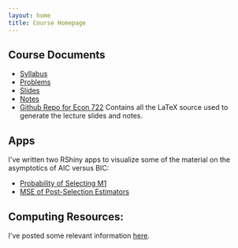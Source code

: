 ```yaml
---
layout: home
title: Course Homepage
---
```


## Course Documents        
- [Syllabus](syllabus/syllabus.pdf)
- [Problems](problems.pdf)
- [Slides](./slides/econ722slides.pdf)
- [Notes](main.pdf)
- [Github Repo for Econ 722](https://github.com/fditraglia/econ722) Contains all the LaTeX source used to generate the lecture slides and notes.

## Apps
I've written two RShiny apps to visualize some of the material on the asymptotics of AIC versus BIC:
- [Probability of Selecting M1](http://fditraglia.shinyapps.io/CH_Figure_4_1)
- [MSE of Post-Selection Estimators](http://fditraglia.shinyapps.io/CH_Figure_4_2)

## Computing Resources:
I've posted some relevant information [here](https://github.com/fditraglia/econ722/blob/master/demo.md).
        
